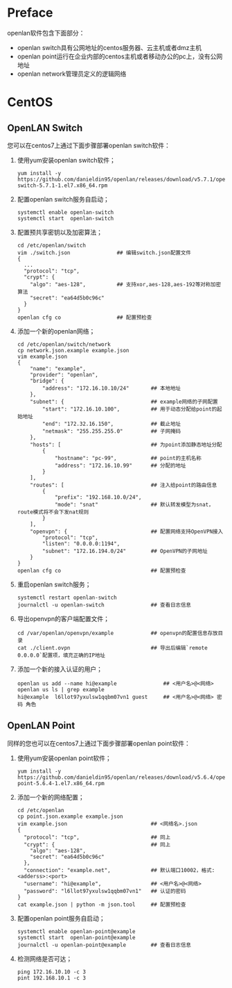 # Preface

openlan软件包含下面部分：

* openlan switch具有公网地址的centos服务器、云主机或者dmz主机
* openlan point运行在企业内部的centos主机或者移动办公的pc上，没有公网地址
* openlan network管理员定义的逻辑网络

# CentOS

## OpenLAN Switch

您可以在centos7上通过下面步骤部署openlan switch软件：
1. 使用yum安装openlan switch软件；
   ```
   yum install -y https://github.com/danieldin95/openlan/releases/download/v5.7.1/openlan-switch-5.7.1-1.el7.x86_64.rpm
   ```
2. 配置openlan switch服务自启动；
   ```
   systemctl enable openlan-switch
   systemctl start  openlan-switch
   ```
3. 配置预共享密钥以及加密算法；
   ```
   cd /etc/openlan/switch
   vim ./switch.json               ## 编辑switch.json配置文件
   {
     ...
     "protocol": "tcp",
     "crypt": {
       "algo": "aes-128",          ## 支持xor,aes-128,aes-192等对称加密算法
       "secret": "ea64d5b0c96c"
     }
   }
   openlan cfg co                  ## 配置预检查
   ```
   
4. 添加一个新的openlan网络；
   ```
   cd /etc/openlan/switch/network
   cp network.json.example example.json
   vim example.json 
   {
       "name": "example",
       "provider": "openlan",
       "bridge": {
           "address": "172.16.10.10/24"       ## 本地地址
       },
       "subnet": {                            ## example网络的子网配置
           "start": "172.16.10.100",          ## 用于动态分配给point的起始地址
           "end": "172.32.16.150",            ## 截止地址
           "netmask": "255.255.255.0"         ## 子网掩码
       },
       "hosts": [                             ## 为point添加静态地址分配
           {
               "hostname": "pc-99",           ## point的主机名称
               "address": "172.16.10.99"      ## 分配的地址
           }
       ],
       "routes": [                            ## 注入给point的路由信息
           {
               "prefix": "192.168.10.0/24",
               "mode": "snat"                 ## 默认转发模型为snat，route模式将不会下发nat规则
           }
       ],
       "openvpn": {                           ## 配置网络支持OpenVPN接入
           "protocol": "tcp",
           "listen": "0.0.0.0:1194",
           "subnet": "172.16.194.0/24"        ## OpenVPN的子网地址
       }
   }
   openlan cfg co                             ## 配置预检查
   ```
5. 重启openlan switch服务；
   ```
   systemctl restart openlan-switch
   journalctl -u openlan-switch               ## 查看日志信息
   ```
6. 导出openvpn的客户端配置文件；
   ```
   cd /var/openlan/openvpn/example            ## openvpn的配置信息存放目录
   cat ./client.ovpn                          ## 导出后编辑`remote 0.0.0.0`配置项，填充正确的IP地址
   ```
7. 添加一个新的接入认证的用户；
   ```
   openlan us add --name hi@example               ## <用户名>@<网络>
   openlan us ls | grep example
   hi@example  l6llot97yxulsw1qqbm07vn1 guest     ## <用户名>@<网络> 密码 角色 
   ```
   
## OpenLAN Point

同样的您也可以在centos7上通过下面步骤部署openlan point软件：
1. 使用yum安装openlan point软件；
   ```
   yum install -y https://github.com/danieldin95/openlan/releases/download/v5.6.4/openlan-point-5.6.4-1.el7.x86_64.rpm
   ```
2. 添加一个新的网络配置；
   ```
   cd /etc/openlan
   cp point.json.example example.json
   vim example.json                           ## <网络名>.json
   {
     "protocol": "tcp",                       ## 同上
     "crypt": {                               ## 同上
       "algo": "aes-128",
       "secret": "ea64d5b0c96c"
     },
     "connection": "example.net",             ## 默认端口10002，格式:<adderss>:<port>
     "username": "hi@example",                ## <用户名>@<网络>
     "password": "l6llot97yxulsw1qqbm07vn1"   ## 认证的密码
   }
   cat example.json | python -m json.tool     ## 配置预检查
   ```
3. 配置openlan point服务自启动；
   ```
   systemctl enable openlan-point@example
   systemctl start  openlan-point@example
   journalctl -u openlan-point@example        ## 查看日志信息
   ```
4. 检测网络是否可达；
   ```
   ping 172.16.10.10 -c 3
   pint 192.168.10.1 -c 3
   ```
